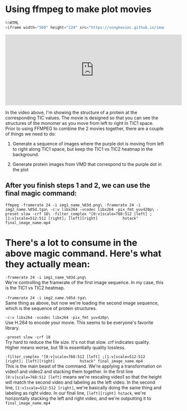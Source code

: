 
# Using ffmpeg to make plot movies


```python
%%HTML
<iframe width="560" height="224" src="https://songkevinc.github.io/images/tic1_movie.mp4" frameborder="0" allowfullscreen></iframe>

```


<iframe width="560" height="224" src="https://songkevinc.github.io/images/tic1_movie.mp4" frameborder="0" allowfullscreen></iframe>


In the video above, I'm showing the structure of a protein at the corresponding TIC values. The movie is designed so that you can see the structures of the monomer as you move from left to right in TIC1 space. Prior to using FFMPEG to combine the 2 movies together, there are a couple of things we need to do:

1) Generate a sequence of images where the purple dot is moving from left to right along TIC1 space, but keep the TIC1 vs TIC2 heatmap in the background.

2) Generate protein images from VMD that correspond to the purple dot in the plot


## After you finish steps 1 and 2, we can use the final magic command:

`ffmpeg -framerate 24 -i img1_name_%03d.png\
       -framerate 24 -i img2_name.%05d.tga\
       -c:v libx264 -vcodec libx264 -pix_fmt yuv420p\
       -preset slow -crf 18\
       -filter_complex "[0:v]scale=768:512 [left] ;[1:v]scale=512:512 [right]; [left][right]           hstack" final_image_name.mp4`

# There's a lot to consume in the above magic command. Here's what they actually mean:

`-framerate 24 -i img1_name_%03d.png\` <br />
We're controlling the framerate of the first image sequence. In my case, this is the TIC1 vs TIC2 heatmap. <br />
<br />
`-framerate 24 -i img2_name.%05d.tga\` <br />
Same thing as above, but now we're loading the second image sequence, which is the sequence of protein structures.

`-c:v libx264 -vcodec libx264 -pix_fmt yuv420p\` <br />
Use H.264 to encode your movie. This seems to be everyone's favorite library.

`-preset slow -crf 18` <br />
Try hard to reduce the file size. It's not that slow. crf indicates quality. Higher means worse, but 18 is essentially quality lossless.

`-filter_complex "[0:v]scale=768:512 [left] ;[1:v]scale=512:512 [right]; [left][right]           hstack" final_image_name.mp4` <br />
This is the main beast of the command. We're applying a transformation on video1 and video2 and stacking them together. In the first line `[0:v]scale=768:512 [left]` means we're rescaling video1 so that the height will match the second video and labeling as the left video. In the second line, `[1:v]scale=512:512 [right]`, we're basically doing the same thing and labeling as right video. In our final line, `[left][right] hstack`, we're horizontally stacking the left and right video, and we're outputting it to `final_image_name.mp4`


```python


```
